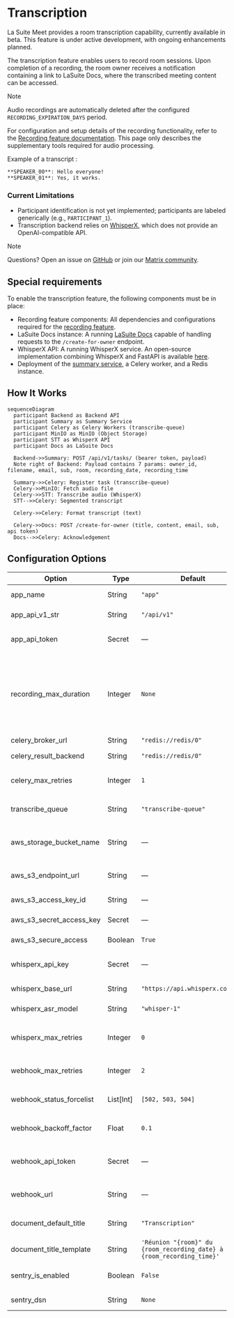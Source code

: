 # Transcription

La Suite Meet provides a room transcription capability, currently available in beta. This feature is under active development, with ongoing enhancements planned.

The transcription feature enables users to record room sessions. Upon completion of a recording, the room owner receives a notification containing a link to LaSuite Docs, where the transcribed meeting content can be accessed.

> [!NOTE]
> Audio recordings are automatically deleted after the configured `RECORDING_EXPIRATION_DAYS` period.

For configuration and setup details of the recording functionality, refer to the [Recording feature documentation](https://github.com/suitenumerique/meet/blob/main/docs/features/recording.md).
This page only describes the supplementary tools required for audio processing.

Example of a transcript : 

```
**SPEAKER_00**: Hello everyone!
**SPEAKER_01**: Yes, it works.
```


### Current Limitations

* Participant identification is not yet implemented; participants are labeled generically (e.g., `PARTICIPANT_1`).
* Transcription backend relies on [WhisperX](https://github.com/m-bain/whisperX), which does not provide an OpenAI-compatible API.

> [!NOTE]
> Questions? Open an issue on [GitHub](https://github.com/suitenumerique/meet/issues/new?assignees=&labels=bug&template=Bug_report.md) or join our [Matrix community](https://matrix.to/#/#meet-official:matrix.org).

## Special requirements

To enable the transcription feature, the following components must be in place:

* Recording feature components: All dependencies and configurations required for the [recording feature](https://github.com/suitenumerique/meet/blob/main/docs/features/recording.md).
* LaSuite Docs instance: A running [LaSuite Docs](https://github.com/suitenumerique/docs) capable of handling requests to the `/create-for-owner` endpoint.
* WhisperX API: A running WhisperX service. An open-source implementation combining WhisperX and FastAPI is available [here](https://github.com/suitenumerique/meet-whisperx).
* Deployment of the [summary service](https://hub.docker.com/r/lasuite/meet-summary), a Celery worker, and a Redis instance.

## How It Works

```mermaid
sequenceDiagram
  participant Backend as Backend API
  participant Summary as Summary Service
  participant Celery as Celery Workers (transcribe-queue)
  participant MinIO as MinIO (Object Storage)
  participant STT as WhisperX API
  participant Docs as LaSuite Docs

  Backend->>Summary: POST /api/v1/tasks/ (bearer token, payload)
  Note right of Backend: Payload contains 7 params: owner_id, filename, email, sub, room, recording_date, recording_time

  Summary->>Celery: Register task (transcribe-queue)
  Celery->>MinIO: Fetch audio file
  Celery->>STT: Transcribe audio (WhisperX)
  STT-->>Celery: Segmented transcript

  Celery->>Celery: Format transcript (text)

  Celery->>Docs: POST /create-for-owner (title, content, email, sub, api token)
  Docs-->>Celery: Acknowledgement
```

## Configuration Options

| Option                   | Type      | Default                                                               | Description                                                                                                                                                             |
| ------------------------ | --------- |-----------------------------------------------------------------------|-------------------------------------------------------------------------------------------------------------------------------------------------------------------------|
| app_name                 | String    | `"app"`                                                               | Name of the application/service.                                                                                                                                        |
| app_api_v1_str           | String    | `"/api/v1"`                                                           | Base path for the API endpoints.                                                                                                                                        |
| app_api_token            | Secret    | —                                                                     | API token for authenticating requests.                                                                                                                                  |
| recording_max_duration   | Integer   | `None`                                                                | Maximum duration of audio recordings in milliseconds. Set to `None` for unlimited. Audio recordings longer than the configured limit will be ignored and not processed. |
| celery_broker_url        | String    | `"redis://redis/0"`                                                   | Celery broker URL.                                                                                                                                                      |
| celery_result_backend    | String    | `"redis://redis/0"`                                                   | Celery result backend URL.                                                                                                                                              |
| celery_max_retries       | Integer   | `1`                                                                   | Maximum number of retries for Celery tasks.                                                                                                                             |
| transcribe_queue         | String    | `"transcribe-queue"`                                                  | Name of the Celery queue for transcription tasks.                                                                                                                       |
| aws_storage_bucket_name  | String    | —                                                                     | Name of the S3/MinIO bucket used for storing recordings.                                                                                                                |
| aws_s3_endpoint_url      | String    | —                                                                     | Endpoint URL of the S3/MinIO storage.                                                                                                                                   |
| aws_s3_access_key_id     | String    | —                                                                     | Access key for S3/MinIO.                                                                                                                                                |
| aws_s3_secret_access_key | Secret    | —                                                                     | Secret key for S3/MinIO.                                                                                                                                                |
| aws_s3_secure_access     | Boolean   | `True`                                                                | Use HTTPS for S3/MinIO requests.                                                                                                                                        |
| whisperx_api_key         | Secret    | —                                                                     | API key for accessing WhisperX.                                                                                                                                         |
| whisperx_base_url        | String    | `"https://api.whisperx.com/v1"`                                       | Base URL for the WhisperX API.                                                                                                                                          |
| whisperx_asr_model       | String    | `"whisper-1"`                                                         | ASR model used for transcription.                                                                                                                                       |
| whisperx_max_retries     | Integer   | `0`                                                                   | Maximum number of retries for WhisperX API requests.                                                                                                                    |
| webhook_max_retries      | Integer   | `2`                                                                   | Maximum retries for webhook requests.                                                                                                                                   |
| webhook_status_forcelist | List[Int] | `[502, 503, 504]`                                                     | HTTP status codes triggering webhook retry.                                                                                                                             |
| webhook_backoff_factor   | Float     | `0.1`                                                                 | Exponential backoff factor for webhook retries.                                                                                                                         |
| webhook_api_token        | Secret    | —                                                                     | Token to authenticate incoming webhook requests.                                                                                                                        |
| webhook_url              | String    | —                                                                     | URL to which webhook events are sent.                                                                                                                                   |
| document_default_title   | String    | `"Transcription"`                                                     | Default title for generated documents.                                                                                                                                  |
| document_title_template  | String    | `'Réunion "{room}" du {room_recording_date} à {room_recording_time}'` | Template for document title.                                                                                                                                            |
| sentry_is_enabled        | Boolean   | `False`                                                               | Enable or disable Sentry error tracking.                                                                                                                                |
| sentry_dsn               | String    | `None`                                                                | DSN for Sentry integration.                                                                                                                                             |
